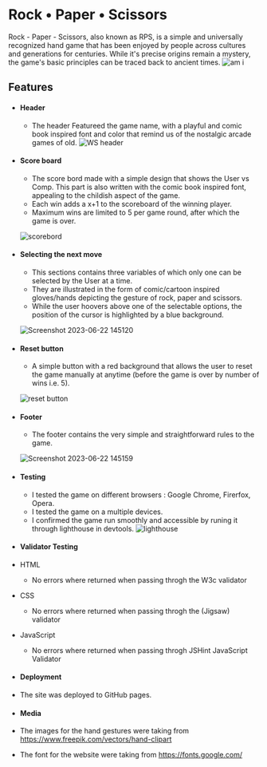 # Rock • Paper • Scissors
Rock - Paper - Scissors, also known as RPS, is a simple and universally recognized hand game that has been enjoyed by people across cultures and generations for centuries. While it's precise origins remain a mystery, the game's basic principles can be traced back to ancient times.
![am i](https://github.com/ibrahimjasim/Project-milestone-2/assets/127301769/ee22d690-0a47-4729-8979-565d1d6c4104)
## Features 
* #### Header

  * The header Featureed the game name, with a playful and comic book inspired font and color that remind us of the nostalgic arcade games of old.
  ![WS header](https://github.com/ibrahimjasim/Project-milestone-2/assets/127301769/f5e1fb5f-9e31-461a-8cc5-686d1d2c2e2f)
 

* #### Score board

   * The score bord made with a simple design that shows the User vs Comp. This part is also written with the comic book inspired font, appealing to the childish aspect of the game.
   * Each win adds a x+1 to the scoreboard of the winning player.
   * Maximum wins are limited to 5 per game round, after which the game is over. 


  ![scorebord](https://github.com/ibrahimjasim/Project-milestone-2/assets/127301769/acc3e77a-82f0-4b60-864c-906537b9f90a)

* #### Selecting the next move

   * This sections contains three variables of which only one can be selected by the User at a time.
   * They are illustrated in the form of comic/cartoon inspired gloves/hands depicting the gesture of rock, paper and scissors.
   * While the user hoovers above one of the selectable options, the position of the cursor is highlighted by a blue background.
     
   ![Screenshot 2023-06-22 145120](https://github.com/ibrahimjasim/Project-milestone-2/assets/127301769/dd214b55-a6d3-410c-8f84-0f9766400aab)
  

  
 * #### Reset button

   * A simple button with a red background that allows the user to reset the game manually at anytime (before the game is over by number of wins i.e. 5).

     
    ![reset button](https://github.com/ibrahimjasim/Project-milestone-2/assets/127301769/410216a7-07c8-4f11-a575-fbdd176894d7)

     
  
  
 * #### Footer

   * The footer contains the very simple and straightforward rules to the game.

   ![Screenshot 2023-06-22 145159](https://github.com/ibrahimjasim/Project-milestone-2/assets/127301769/452f7b0a-5497-4f9c-84ef-6d8c0c7faeb9)


 * #### Testing

   * I tested the game on different browsers : Google Chrome, Firerfox, Opera.
   * I tested the game on a multiple devices.
   * I confirmed the game run smoothly and accessible by runing it through lighthouse in devtools.
      ![lighthouse](https://github.com/ibrahimjasim/Project-milestone-2/assets/127301769/2a4945ef-1af0-4258-b7e3-9807b474d6cf)

 * #### Validator Testing
 * HTML
    * No errors where returned when passing throgh the  W3c validator
 * CSS
    * No errors where returned when passing throgh the  (Jigsaw) validator
 * JavaScript
    * No errors where returned when passing throgh JSHint JavaScript Validator
  

* #### Deployment
* The site was deployed to GitHub pages.


* #### Media
* The images for the hand gestures were taking from https://www.freepik.com/vectors/hand-clipart
* The font for the website were taking from https://fonts.google.com/
